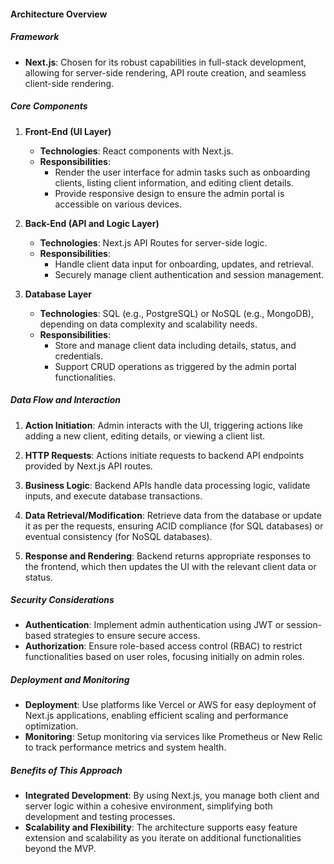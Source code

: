 #### Architecture Overview

##### Framework
- **Next.js**: Chosen for its robust capabilities in full-stack development, allowing for server-side rendering, API route creation, and seamless client-side rendering.

##### Core Components

1. **Front-End (UI Layer)**
   - **Technologies**: React components with Next.js.
   - **Responsibilities**:
     - Render the user interface for admin tasks such as onboarding clients, listing client information, and editing client details.
     - Provide responsive design to ensure the admin portal is accessible on various devices.

2. **Back-End (API and Logic Layer)**
   - **Technologies**: Next.js API Routes for server-side logic.
   - **Responsibilities**:
     - Handle client data input for onboarding, updates, and retrieval.
     - Securely manage client authentication and session management.

3. **Database Layer**
   - **Technologies**: SQL (e.g., PostgreSQL) or NoSQL (e.g., MongoDB), depending on data complexity and scalability needs.
   - **Responsibilities**:
     - Store and manage client data including details, status, and credentials.
     - Support CRUD operations as triggered by the admin portal functionalities.

##### Data Flow and Interaction

1. **Action Initiation**: Admin interacts with the UI, triggering actions like adding a new client, editing details, or viewing a client list.

2. **HTTP Requests**: Actions initiate requests to backend API endpoints provided by Next.js API routes.

3. **Business Logic**: Backend APIs handle data processing logic, validate inputs, and execute database transactions.

4. **Data Retrieval/Modification**: Retrieve data from the database or update it as per the requests, ensuring ACID compliance (for SQL databases) or eventual consistency (for NoSQL databases).

5. **Response and Rendering**: Backend returns appropriate responses to the frontend, which then updates the UI with the relevant client data or status.

##### Security Considerations

- **Authentication**: Implement admin authentication using JWT or session-based strategies to ensure secure access.
- **Authorization**: Ensure role-based access control (RBAC) to restrict functionalities based on user roles, focusing initially on admin roles.

##### Deployment and Monitoring

- **Deployment**: Use platforms like Vercel or AWS for easy deployment of Next.js applications, enabling efficient scaling and performance optimization.
- **Monitoring**: Setup monitoring via services like Prometheus or New Relic to track performance metrics and system health.

##### Benefits of This Approach

- **Integrated Development**: By using Next.js, you manage both client and server logic within a cohesive environment, simplifying both development and testing processes.
- **Scalability and Flexibility**: The architecture supports easy feature extension and scalability as you iterate on additional functionalities beyond the MVP.